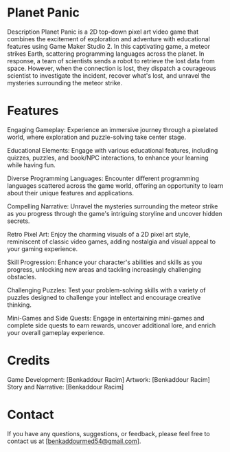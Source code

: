 # Planet Panic
Description
Planet Panic is a 2D top-down pixel art video game that combines the excitement of exploration and adventure with educational features using Game Maker Studio 2. In this captivating game, a meteor strikes Earth, scattering programming languages across the planet. In response, a team of scientists sends a robot to retrieve the lost data from space. However, when the connection is lost, they dispatch a courageous scientist to investigate the incident, recover what's lost, and unravel the mysteries surrounding the meteor strike.

# Features
Engaging Gameplay: Experience an immersive journey through a pixelated world, where exploration and puzzle-solving take center stage.


Educational Elements: Engage with various educational features, including quizzes, puzzles, and book/NPC interactions, to enhance your learning while having fun.


Diverse Programming Languages: Encounter different programming languages scattered across the game world, offering an opportunity to learn about their unique features and applications.


Compelling Narrative: Unravel the mysteries surrounding the meteor strike as you progress through the game's intriguing storyline and uncover hidden secrets.


Retro Pixel Art: Enjoy the charming visuals of a 2D pixel art style, reminiscent of classic video games, adding nostalgia and visual appeal to your gaming experience.


Skill Progression: Enhance your character's abilities and skills as you progress, unlocking new areas and tackling increasingly challenging obstacles.


Challenging Puzzles: Test your problem-solving skills with a variety of puzzles designed to challenge your intellect and encourage creative thinking.


Mini-Games and Side Quests: Engage in entertaining mini-games and complete side quests to earn rewards, uncover additional lore, and enrich your overall gameplay 
experience.

# Credits
Game Development: [Benkaddour Racim]
Artwork: [Benkaddour Racim]
Story and Narrative: [Benkaddour Racim]

# Contact
If you have any questions, suggestions, or feedback, please feel free to contact us at [benkaddourmed54@gmail.com].
